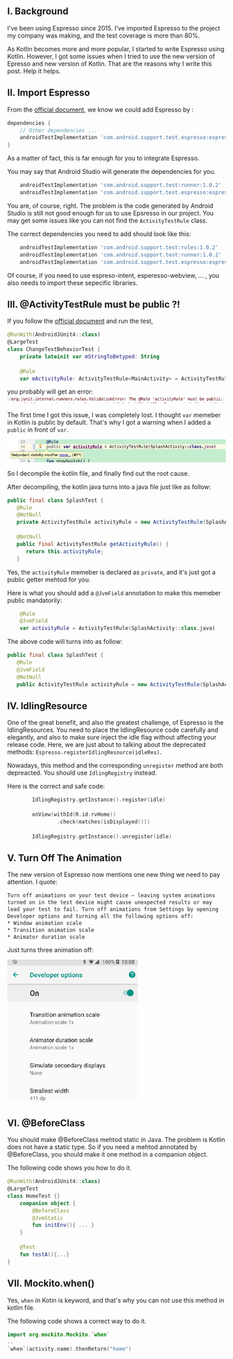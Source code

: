 ## I. Background
I've been using Espresso since 2015. I've imported Espresso to the project my company was making, and the test coverage is more than 80%.

As Kotlin becomes more and more popular, I started to write Espresso using Kotlin. However, I got some issues when I tried to use the new version of Epresso and new version of Kotlin. That are the reasons why I write this post. Help it helps.

## II. Import Espresso
From the [official document](https://developer.android.com/training/testing/ui-testing/espresso-testing), we know we could add Espresso by :

```groovy
dependencies {
    // Other dependencies ...
    androidTestImplementation 'com.android.support.test.espresso:espresso-core:3.0.2'
}
```

As a matter of fact, this is far enough for you to integrate Espresso.

You may say that Android Studio will generate the dependencies for you. 

```groovy
    androidTestImplementation 'com.android.support.test:runner:1.0.2'
    androidTestImplementation 'com.android.support.test.espresso:espresso-core:3.0.2'
```
You are, of course, right. The problem is the code generated by Android Studio is still not good enough for us to use Epsresso in our project. You may get some issues like you can not find the `ActivityTestRule` class. 

The correct dependencies you need to add should look like this:

```groovy
    androidTestImplementation 'com.android.support.test:rules:1.0.2'
    androidTestImplementation 'com.android.support.test:runner:1.0.2'
    androidTestImplementation 'com.android.support.test.espresso:espresso-core:3.0.2'
```

Of course, if you need to use espreso-intent, esperesso-webview, ... , you also needs to import these sepecific libraries. 

## III. @ActivityTestRule must be public ?!
If you follow the  [official document](https://developer.android.com/training/testing/ui-testing/espresso-testing) and run the test, 

```kotlin
@RunWith(AndroidJUnit4::class)
@LargeTest
class ChangeTextBehaviorTest {
    private lateinit var mStringToBetyped: String

    @Rule
    var mActivityRule: ActivityTestRule<MainActivity> = ActivityTestRule(MainActivity::class.java)
```

you probably will get an error:
![](./_image/2018-09-05-23-10-32.jpg)

The first time I got this issue, I was completely lost. I thought `var` memeber in Kotlin is public by default. That's why I got a warning when I added a `public` in front of `var`.

![](./_image/2018-09-05-23-16-14.jpg)

So I decompile the kotlin file, and finally find out the root cause.

After decompiling, the kotlin java turns into a java file just like as follow:

```java
public final class SplashTest {
   @Rule
   @NotNull
   private ActivityTestRule activityRule = new ActivityTestRule(SplashActivity.class);

   @NotNull
   public final ActivityTestRule getActivityRule() {
      return this.activityRule;
   }
```

Yes, the `activityRule` memeber is declared as `private`, and it's just got a public getter mehtod for you. 

Here is what you should add a `@JvmField` annotation to make this memeber public mandatorily:

```kotlin
    @Rule
    @JvmField
    var activityRule = ActivityTestRule(SplashActivity::class.java)
```

The above code will turns into as follow:

```java
public final class SplashTest {
   @Rule
   @JvmField
   @NotNull
   public ActivityTestRule activityRule = new ActivityTestRule(SplashActivity.class);
```

## IV. IdlingResource
One of the great benefit, and also the greatest challenge, of Espresso is the IdlingResources. You need to place the IdlingResource code carefully and elegantly, and also to make sure inject the idle flag without affecting your release code. Here, we are just about to talking about the deprecated methods: `Espresso.registerIdlingResource(idleRes)`.

Nowadays, this method and the corresponding `unregister` method are both depreacted. You should use `IdlingRegistry` instead.

Here is the correct and safe code:

```kotlin
        IdlingRegistry.getInstance().register(idle)

        onView(withId(R.id.rvHome))
                .check(matches(isDisplayed()))

        IdlingRegistry.getInstance().unregister(idle)
```

## V. Turn Off The Animation
The new version of Espresso now mentions one new thing we need to pay attention. I quote:

```
Turn off animations on your test device — leaving system animations turned on in the test device might cause unexpected results or may lead your test to fail. Turn off animations from Settings by opening Developer options and turning all the following options off:
* Window animation scale
* Transition animation scale
* Animator duration scale
```

Just turns three animation off:

![](./_image/2018-09-05-23-21-49.jpg)

## VI. @BeforeClass
You should make @BeforeClass mehtod static in Java. The problem is Kotlin does not have a static type. So if you need a mehtod annotated by @BeforeClass, you should make it one method in a companion object. 

The following code shows you how to do it.

```kotlin
@RunWith(AndroidJUnit4::class)
@LargeTest
class HomeTest {}
    companion object {
        @BeforeClass
        @JvmStatic
        fun initEnv(){ ... }
    }

    @Test
    fun testA(){...}
}
```


## VII. Mockito.when()
Yes, `when` in Kotin is keyword, and that's why you can not use this method in kotlin file.

The following code shows a correct way to do it.

```kotlin
import org.mockito.Mockito.`when`
..
`when`(activity.name).thenReturn("home")
```